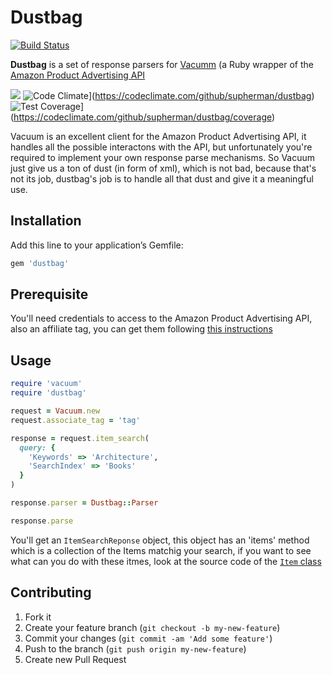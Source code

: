 # Dustbag
[![Build Status](https://snap-ci.com/supherman/dustbag/branch/master/build_image)](https://snap-ci.com/supherman/dustbag/branch/master)

**Dustbag** is a set of response parsers for [Vacumm](https://github.com/hakanensari/vacuum) (a Ruby wrapper of the [Amazon Product Advertising API](https://affiliate-program.amazon.com/gp/advertising/api/detail/main.html)


![](https://sightsandsoundsinc.files.wordpress.com/2010/06/dust-image.jpg)
![Code Climate](https://codeclimate.com/github/supherman/dustbag/badges/gpa.svg)](https://codeclimate.com/github/supherman/dustbag)
![Test Coverage](https://codeclimate.com/github/supherman/dustbag/badges/coverage.svg)](https://codeclimate.com/github/supherman/dustbag/coverage)

Vacuum is an excellent client for the Amazon Product Advertising API, it handles all the possible interactons with the API, but unfortunately you're required to implement your own response parse mechanisms. So Vacuum just give us a ton of dust (in form of xml), which is not bad, because that's not its job, dustbag's job is to handle all that dust and give it a meaningful use.

## Installation

Add this line to your application’s Gemfile:

```ruby
gem 'dustbag'
```

## Prerequisite

You'll need credentials to access to the Amazon Product Advertising API, also an affiliate tag, you can get them following [this instructions](https://affiliate-program.amazon.com/gp/advertising/api/detail/your-account.html?ie=UTF8&pf_rd_i=assoc-api-thank-you-0&pf_rd_m=ATVPDKIKX0DER&pf_rd_p=&pf_rd_r=&pf_rd_s=assoc-center-1&pf_rd_t=501&ref_=amb_link_83957991_1&rw_useCurrentProtocol=1)

## Usage

```ruby
require 'vacuum'
require 'dustbag'

request = Vacuum.new
request.associate_tag = 'tag'

response = request.item_search(
  query: {
    'Keywords' => 'Architecture',
    'SearchIndex' => 'Books'
  }
)

response.parser = Dustbag::Parser

response.parse

```

You'll get an ```ItemSearchReponse``` object, this object has an 'items' method which is a collection of the Items matchig your search, if you want to see what can you do with these itmes, look at the source code of the [```Item``` class](https://github.com/supherman/dustbag/blob/master/lib/dustbag/item.rb)

## Contributing

1. Fork it
2. Create your feature branch (`git checkout -b my-new-feature`)
3. Commit your changes (`git commit -am 'Add some feature'`)
4. Push to the branch (`git push origin my-new-feature`)
5. Create new Pull Request
